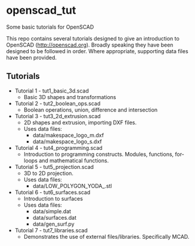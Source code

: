 openscad_tut
============

Some basic tutorials for OpenSCAD

This repo contains several tutorials designed to give an introduction to
OpenSCAD (http://openscad.org). Broadly speaking they have been designed to be
followed in order. Where appropriate, supporting data files have been provided.

Tutorials
---------
* Tutorial 1 - tut1\_basic\_3d.scad
    - Basic 3D shapes and transformations
* Tutorial 2 - tut2\_boolean\_ops.scad
    - Boolean operations, union, difference and intersection
* Tutorial 3 - tut3\_2d\_extrusion.scad
    - 2D shapes and extrusion, importing DXF files.
	- Uses data files:
        - data/makespace_logo_m.dxf
        - data/makespace_logo_s.dxf
* Tutorial 4 - tut4\_programming.scad
    - Introduction to programming constructs. Modules, functions, for-loops
      and mathematical functions.
* Tutorial 5 - tut5\_projection.scad
    - 3D to 2D projection.
    - Uses data files:
        - data/LOW_POLYGON_YODA_.stl
* Tutorial 6 - tut6\_surfaces.scad
    - Introduction to surfaces
    - Uses data files:
        - data/simple.dat
        - data/surfaces.dat
        - data/gen_surf.py
* Tutorial 7 - tut7\_libraries.scad
    - Demonstrates the use of external files/libraries. Specifically MCAD.

